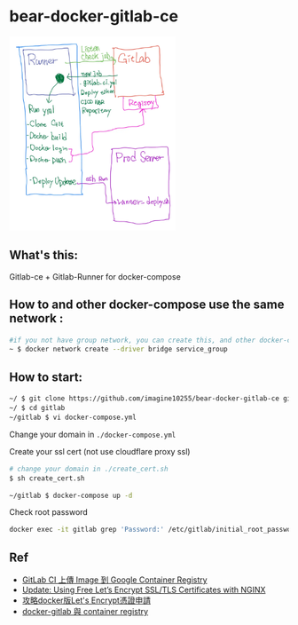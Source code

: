 bear-docker-gitlab-ce
====================================================


<img src="./assets/dev_ops.webp" height="350"/>

## What's this:

Gitlab-ce + Gitlab-Runner for docker-compose


## How to and other docker-compose use the same network :

```bash
#if you not have group network, you can create this, and other docker-compose use this network setting
~ $ docker network create --driver bridge service_group
```

## How to start:

```bash
~/ $ git clone https://github.com/imagine10255/bear-docker-gitlab-ce gitlab
~/ $ cd gitlab
~/gitlab $ vi docker-compose.yml

```
Change your domain in `./docker-compose.yml`


Create your ssl cert (not use cloudflare proxy ssl)
```bash
# change your domain in ./create_cert.sh
$ sh create_cert.sh 
```

```bash
~/gitlab $ docker-compose up -d
```

Check root password
```bash
docker exec -it gitlab grep 'Password:' /etc/gitlab/initial_root_password
```



## Ref
- [GitLab CI 上傳 Image 到 Google Container Registry](https://ithelp.ithome.com.tw/articles/10266998)
- [Update: Using Free Let’s Encrypt SSL/TLS Certificates with NGINX](https://www.nginx.com/blog/using-free-ssltls-certificates-from-lets-encrypt-with-nginx/)
- [攻略docker版Let's Encrypt憑證申請](https://www.ccc.tc/article/letsencrypt)
- [docker-gitlab 與 container registry](https://blog.elleryq.idv.tw/2017/12/docker-gitlab-container-registry.html)